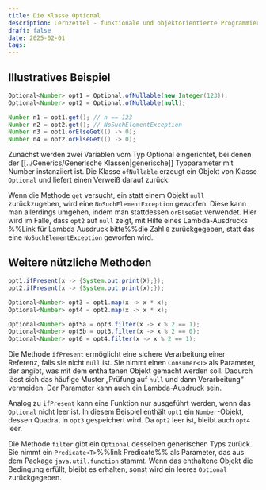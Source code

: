 ```yaml
---
title: Die Klasse Optional
description: Lernzettel - funktionale und objektorientierte Programmierung
draft: false
date: 2025-02-01
tags:
---
```

## Illustratives Beispiel
```java
Optional<Number> opt1 = Optional.ofNullable(new Integer(123));
Optional<Number> opt2 = Optional.ofNullable(null);

Number n1 = opt1.get(); // n == 123
Number n2 = opt2.get(); // NoSuchElementException
Number n3 = opt1.orElseGet(() -> 0);
Number n4 = opt2.orElseGet(() -> 0);
```
Zunächst werden zwei Variablen vom Typ Optional eingerichtet, bei denen der [[../Generics/Generische Klassen|generische]] Typparameter mit Number instanziiert ist. Die Klasse `ofNullable` erzeugt ein Objekt von Klasse `Optional` und liefert einen Verweiß darauf zurück.

Wenn die Methode `get` versucht, ein statt einem Objekt `null` zurückzugeben, wird eine `NoSuchElementException` geworfen. Diese kann man allerdings umgehen, indem man stattdessen `orElseGet` verwendet. Hier wird im Falle, dass `opt2` auf `null` zeigt, mit Hilfe eines Lambda-Ausdrucks %%Link für Lambda Ausdruck bitte%%die Zahl `0` zurückgegeben, statt das eine `NoSuchElementException` geworfen wird.
## Weitere nützliche Methoden
```java
opt1.ifPresent(x -> {System.out.print(X);});
opt2.ifPresent(x -> {System.out.print(x);});

Optional<Number> opt3 = opt1.map(x -> x * x);
Optional<Number> opt4 = opt2.map(x -> x * x);

Optional<Number> opt5a = opt3.filter(x -> x % 2 == 1);
Optional<Number> opt5b = opt3.filter(x -> x % 2 == 0);
Optional<Number> opt6 = opt4.filter(x -> x % 2 == 1);
```
Die Methode `ifPresent` ermöglicht eine sichere Verarbeitung einer Referenz, falls sie nicht `null` ist. Sie nimmt einen `Consumer<T>` als Parameter, der angibt, was mit dem enthaltenen Objekt gemacht werden soll. Dadurch lässt sich das häufige Muster „Prüfung auf `null` und dann Verarbeitung“ vermeiden. Der Parameter kann auch ein Lambda-Ausdruck sein.

Analog zu `ifPresent` kann eine Funktion nur ausgeführt werden, wenn das `Optional` nicht leer ist. In diesem Beispiel enthält `opt1` ein `Number`-Objekt, dessen Quadrat in `opt3` gespeichert wird. Da `opt2` leer ist, bleibt auch `opt4` leer.

Die Methode `filter` gibt ein `Optional` desselben generischen Typs zurück. Sie nimmt ein `Predicate<T>`%%link Predicate%% als Parameter, das aus dem Package `java.util.function` stammt. Wenn das enthaltene Objekt die Bedingung erfüllt, bleibt es erhalten, sonst wird ein leeres `Optional` zurückgegeben.